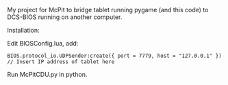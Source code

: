 My project for McPit to bridge tablet running pygame (and this code) to DCS-BIOS running on another computer.



Installation:

Edit  BIOSConfig.lua, add:
```
BIOS.protocol_io.UDPSender:create({ port = 7779, host = "127.0.0.1" }) // Insert IP address of tablet here
```

Run McPitCDU.py in python.

